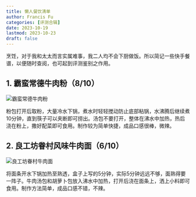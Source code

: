 ```yaml
---
title: 懒人餐饮清单
author: Francis Fu
categories: [评测合辑]
date: 2023-10-19
lastmod: 2023-10-23
draft: false
---
```


烹饪，对于我和太太而言实属难事，我二人均不会下厨做饭。所以简记一些快手餐谱，以便随时查阅，也可起到评测鉴别之作用。

<!--more-->

## 1. 霸蛮常德牛肉粉（8/10）

![霸蛮常德牛肉粉](/images/评测合辑/懒人餐饮清单/霸蛮常德牛肉粉.jpg)

粉包打开后取粉，大量冷水下锅，煮水时轻轻搅动防止底部粘锅，水沸腾后继续煮10分钟，直到筷子可以夹断即可捞出。汤包不要打开，整体在沸水中加热，热后浇在粉上，撒好配菜即可食用。制作较为简单快捷，成品口感很棒，微辣。

## 2. 良工坊眷村风味牛肉面（6/10）

![良工坊眷村牛肉面](/images/评测合辑/懒人餐饮清单/良工坊眷村牛肉面.jpg)

将面条开水下锅加热至熟透，盒子上写的5分钟，实际5分钟远远不够，面熟得要一阵子。牛肉汤包和胡萝卜包放入沸水中加热，打开后浇在面条上，洒上小料即可食用。制作方法简单，成品口感不错，不辣。